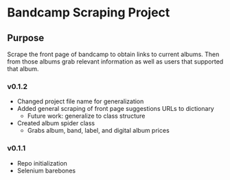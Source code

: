 # Bandcamp Scraping Project

## Purpose
Scrape the front page of bandcamp to obtain links to current albums. Then from those albums grab relevant information as well as users that supported that album.


### v0.1.2
 * Changed project file name for generalization
 * Added general scraping of front page suggestions URLs to dictionary
   + Future work: generalize to class structure
 * Created album spider class
   + Grabs album, band, label, and digital album prices

### v0.1.1
 * Repo initialization
 * Selenium barebones
